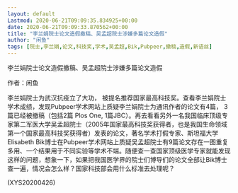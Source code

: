 ```yaml
---
layout: default
Lastmod: 2020-06-21T09:09:35.834925+00:00
date: 2020-06-21T09:09:33.870562+00:00
title: "李兰娟院士论文造假撤稿、吴孟超院士涉嫌多篇论文造假"
author: "闲鱼"
tags: [院士,李兰娟,论文,科技奖,学术,吴孟超,Bik,Pubpeer,撤稿,造假,新语丝]
---
```


李兰娟院士论文造假撤稿、吴孟超院士涉嫌多篇论文造假

作者：闲鱼

李兰娟院士为武汉抗疫立了大功， 被提名推荐国家最高科技奖。查看李兰娟院士学术成绩，发现Pubpeer学术网站上质疑李兰娟院士为通讯作者的论文有4篇， 3篇已经被撤稿（包括2篇 Plos One, 1篇JBC）。再去看看另外一名我国临床顶级专家第二军医大学吴孟超院士（2005年国家最高科技奖获得者，也是我国生命领域第一个国家最高科技奖获得者）发表的论文，著名学术打假专家、斯坦福大学Elisabeth Bik博士在Pubpeer学术网站上质疑吴孟超院士有9篇论文存在一图重复多用、一个结果用于不同实验等学术不端。随便查一查国家顶级医学专家就能发现这样的问题，想象一下，如果把我国医学界的院士们博导们的论文全部让Bik博士查一遍，情况会怎么样？国家科技部会用什么标准去处理呢？

(XYS20200426)

